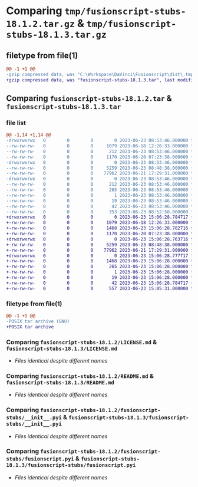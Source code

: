 # Comparing `tmp/fusionscript-stubs-18.1.2.tar.gz` & `tmp/fusionscript-stubs-18.1.3.tar.gz`

## filetype from file(1)

```diff
@@ -1 +1 @@
-gzip compressed data, was "C:\Workspace\DaVinci\Fusionscript\dist\.tmp-c2fge47p\fusionscript-stubs-18.1.2.tar", last modified: Fri Jun 23 08:53:46 2023, max compression
+gzip compressed data, was "fusionscript-stubs-18.1.3.tar", last modified: Fri Jun 23 15:06:28 2023, max compression
```

## Comparing `fusionscript-stubs-18.1.2.tar` & `fusionscript-stubs-18.1.3.tar`

### file list

```diff
@@ -1,14 +1,14 @@
-drwxrwxrwx   0        0        0        0 2023-06-23 08:53:46.000000 fusionscript-stubs-18.1.2/
--rw-rw-rw-   0        0        0     1079 2023-06-18 12:26:33.000000 fusionscript-stubs-18.1.2/LICENSE.md
--rw-rw-rw-   0        0        0      212 2023-06-23 08:53:46.000000 fusionscript-stubs-18.1.2/PKG-INFO
--rw-rw-rw-   0        0        0     1170 2023-06-20 07:23:38.000000 fusionscript-stubs-18.1.2/README.md
-drwxrwxrwx   0        0        0        0 2023-06-23 08:53:46.000000 fusionscript-stubs-18.1.2/fusionscript-stubs/
--rw-rw-rw-   0        0        0     5259 2023-06-23 08:48:38.000000 fusionscript-stubs-18.1.2/fusionscript-stubs/__init__.pyi
--rw-rw-rw-   0        0        0    77962 2023-06-21 17:29:31.000000 fusionscript-stubs-18.1.2/fusionscript-stubs/fusionscript.pyi
-drwxrwxrwx   0        0        0        0 2023-06-23 08:53:46.000000 fusionscript-stubs-18.1.2/fusionscript_stubs.egg-info/
--rw-rw-rw-   0        0        0      212 2023-06-23 08:53:46.000000 fusionscript-stubs-18.1.2/fusionscript_stubs.egg-info/PKG-INFO
--rw-rw-rw-   0        0        0      265 2023-06-23 08:53:46.000000 fusionscript-stubs-18.1.2/fusionscript_stubs.egg-info/SOURCES.txt
--rw-rw-rw-   0        0        0        1 2023-06-23 08:53:46.000000 fusionscript-stubs-18.1.2/fusionscript_stubs.egg-info/dependency_links.txt
--rw-rw-rw-   0        0        0       19 2023-06-23 08:53:46.000000 fusionscript-stubs-18.1.2/fusionscript_stubs.egg-info/top_level.txt
--rw-rw-rw-   0        0        0       42 2023-06-23 08:53:46.000000 fusionscript-stubs-18.1.2/setup.cfg
--rw-rw-rw-   0        0        0      353 2023-06-23 08:52:58.000000 fusionscript-stubs-18.1.2/setup.py
+drwxrwxrwx   0        0        0        0 2023-06-23 15:06:28.784717 fusionscript-stubs-18.1.3/
+-rw-rw-rw-   0        0        0     1079 2023-06-18 12:26:33.000000 fusionscript-stubs-18.1.3/LICENSE.md
+-rw-rw-rw-   0        0        0     1468 2023-06-23 15:06:28.782716 fusionscript-stubs-18.1.3/PKG-INFO
+-rw-rw-rw-   0        0        0     1170 2023-06-20 07:23:38.000000 fusionscript-stubs-18.1.3/README.md
+drwxrwxrwx   0        0        0        0 2023-06-23 15:06:28.763716 fusionscript-stubs-18.1.3/fusionscript-stubs/
+-rw-rw-rw-   0        0        0     5259 2023-06-23 08:48:38.000000 fusionscript-stubs-18.1.3/fusionscript-stubs/__init__.pyi
+-rw-rw-rw-   0        0        0    77962 2023-06-21 17:29:31.000000 fusionscript-stubs-18.1.3/fusionscript-stubs/fusionscript.pyi
+drwxrwxrwx   0        0        0        0 2023-06-23 15:06:28.777717 fusionscript-stubs-18.1.3/fusionscript_stubs.egg-info/
+-rw-rw-rw-   0        0        0     1468 2023-06-23 15:06:28.000000 fusionscript-stubs-18.1.3/fusionscript_stubs.egg-info/PKG-INFO
+-rw-rw-rw-   0        0        0      265 2023-06-23 15:06:28.000000 fusionscript-stubs-18.1.3/fusionscript_stubs.egg-info/SOURCES.txt
+-rw-rw-rw-   0        0        0        1 2023-06-23 15:06:28.000000 fusionscript-stubs-18.1.3/fusionscript_stubs.egg-info/dependency_links.txt
+-rw-rw-rw-   0        0        0       19 2023-06-23 15:06:28.000000 fusionscript-stubs-18.1.3/fusionscript_stubs.egg-info/top_level.txt
+-rw-rw-rw-   0        0        0       42 2023-06-23 15:06:28.784717 fusionscript-stubs-18.1.3/setup.cfg
+-rw-rw-rw-   0        0        0      557 2023-06-23 15:05:31.000000 fusionscript-stubs-18.1.3/setup.py
```

### filetype from file(1)

```diff
@@ -1 +1 @@
-POSIX tar archive (GNU)
+POSIX tar archive
```

### Comparing `fusionscript-stubs-18.1.2/LICENSE.md` & `fusionscript-stubs-18.1.3/LICENSE.md`

 * *Files identical despite different names*

### Comparing `fusionscript-stubs-18.1.2/README.md` & `fusionscript-stubs-18.1.3/README.md`

 * *Files identical despite different names*

### Comparing `fusionscript-stubs-18.1.2/fusionscript-stubs/__init__.pyi` & `fusionscript-stubs-18.1.3/fusionscript-stubs/__init__.pyi`

 * *Files identical despite different names*

### Comparing `fusionscript-stubs-18.1.2/fusionscript-stubs/fusionscript.pyi` & `fusionscript-stubs-18.1.3/fusionscript-stubs/fusionscript.pyi`

 * *Files identical despite different names*


